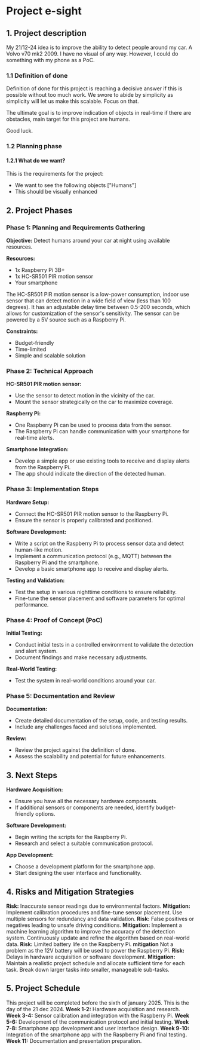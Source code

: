 # Project e-sight

## 1. Project description

My 21/12-24 idea is to improve the ability to detect people around my car. A Volvo v70 mk2 2009. I have no visual of any way. However, I could do something with my phone as a PoC.

### 1.1 Definition of done

Definition of done for this project is reaching a decisive answer if this is possible without too much work. We swore to abide by simplicity as simplicity will let us make this scalable. Focus on that.

The ultimate goal is to improve indication of objects in real-time if there are obstacles, main target for this project are humans.

Good luck.

### 1.2 Planning phase

#### 1.2.1 What do we want?

This is the requirements for the project:
* We want to see the following objects ["Humans"]
* This should be visually enhanced

## 2. Project Phases

### Phase 1: Planning and Requirements Gathering

**Objective:** Detect humans around your car at night using available resources.

**Resources:**
- 1x Raspberry Pi 3B+
- 1x HC-SR501 PIR motion sensor
- Your smartphone

The HC-SR501 PIR motion sensor is a low-power consumption, indoor use sensor that can detect motion in a wide field of view (less than 100 degrees). It has an adjustable delay time between 0.5-200 seconds, which allows for customization of the sensor's sensitivity. The sensor can be powered by a 5V source such as a Raspberry Pi.

**Constraints:**
- Budget-friendly
- Time-limited
- Simple and scalable solution

### Phase 2: Technical Approach

**HC-SR501 PIR motion sensor:**
- Use the sensor to detect motion in the vicinity of the car.
- Mount the sensor strategically on the car to maximize coverage.

**Raspberry Pi:**
- One Raspberry Pi can be used to process data from the sensor.
- The Raspberry Pi can handle communication with your smartphone for real-time alerts.

**Smartphone Integration:**
- Develop a simple app or use existing tools to receive and display alerts from the Raspberry Pi.
- The app should indicate the direction of the detected human.

### Phase 3: Implementation Steps

**Hardware Setup:**
- Connect the HC-SR501 PIR motion sensor to the Raspberry Pi.
- Ensure the sensor is properly calibrated and positioned.

**Software Development:**
- Write a script on the Raspberry Pi to process sensor data and detect human-like motion.
- Implement a communication protocol (e.g., MQTT) between the Raspberry Pi and the smartphone.
- Develop a basic smartphone app to receive and display alerts.

**Testing and Validation:**
- Test the setup in various nighttime conditions to ensure reliability.
- Fine-tune the sensor placement and software parameters for optimal performance.

### Phase 4: Proof of Concept (PoC)

**Initial Testing:**
- Conduct initial tests in a controlled environment to validate the detection and alert system.
- Document findings and make necessary adjustments.

**Real-World Testing:**
- Test the system in real-world conditions around your car.

### Phase 5: Documentation and Review

**Documentation:**
- Create detailed documentation of the setup, code, and testing results.
- Include any challenges faced and solutions implemented.

**Review:**
- Review the project against the definition of done.
- Assess the scalability and potential for future enhancements.

## 3. Next Steps

**Hardware Acquisition:**
- Ensure you have all the necessary hardware components.
- If additional sensors or components are needed, identify budget-friendly options.

**Software Development:**
- Begin writing the scripts for the Raspberry Pi.
- Research and select a suitable communication protocol.

**App Development:**
- Choose a development platform for the smartphone app.
- Start designing the user interface and functionality.


## 4. Risks and Mitigation Strategies

**Risk:** Inaccurate sensor readings due to environmental factors.
**Mitigation:** Implement calibration procedures and fine-tune sensor placement. Use multiple sensors for redundancy and data validation.
**Risk:** False positives or negatives leading to unsafe driving conditions.
**Mitigation:** Implement a machine learning algorithm to improve the accuracy of the detection system. Continuously update and refine the algorithm based on real-world data.
**Risk:** Limited battery life on the Raspberry Pi.
**mitigation** Not a problem as the 12V battery will be used to power the Raspberry Pi.
**Risk:** Delays in hardware acquisition or software development.
**Mitigation:** Maintain a realistic project schedule and allocate sufficient time for each task. Break down larger tasks into smaller, manageable sub-tasks.

## 5. Project Schedule
This project will be completed before the sixth of january 2025. This is the day of the 21 dec 2024.
**Week 1-2:** Hardware acquisition and research.
**Week 3-4:** Sensor calibration and integration with the Raspberry Pi.
**Week 5-6:** Development of the communication protocol and initial testing.
**Week 7-8:** Smartphone app development and user interface design.
**Week 9-10:** Integration of the smartphone app with the Raspberry Pi and final testing.
**Week 11:** Documentation and presentation preparation.